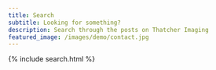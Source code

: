 ```yaml
---
title: Search
subtitle: Looking for something?
description: Search through the posts on Thatcher Imaging
featured_image: /images/demo/contact.jpg
---
```


{% include search.html %}
